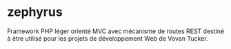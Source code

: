 # zephyrus
Framework PHP léger orienté MVC avec mécanisme de routes REST destiné à être utilisé pour les projets de développement Web de Vovan Tucker.
